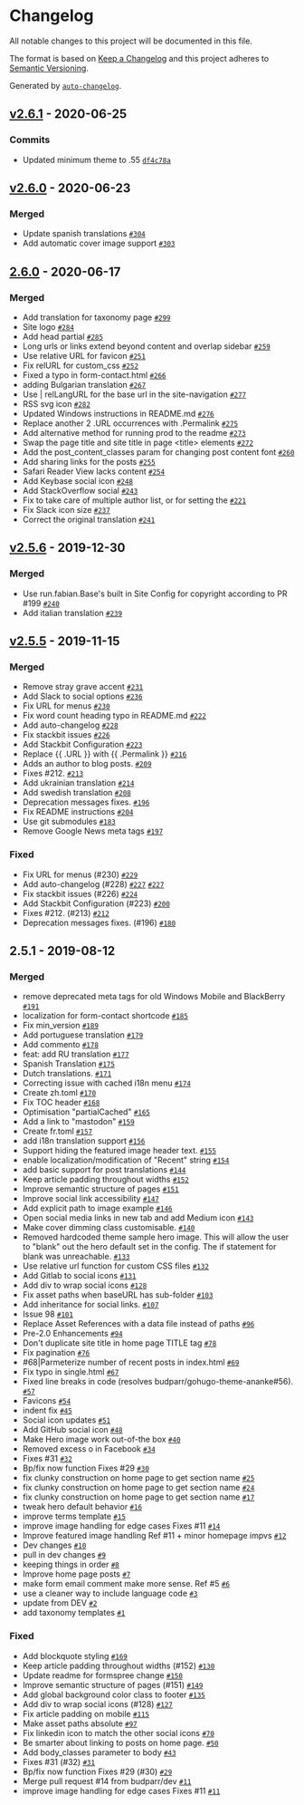 # Changelog

All notable changes to this project will be documented in this file.

The format is based on [Keep a Changelog](https://keepachangelog.com/en/1.0.0/)
and this project adheres to [Semantic Versioning](https://semver.org/spec/v2.0.0.html).

Generated by [`auto-changelog`](https://github.com/CookPete/auto-changelog).

## [v2.6.1](https://github.com/theNewDynamic/gohugo-theme-ananke/compare/v2.6.0...v2.6.1) - 2020-06-25

### Commits

- Updated minimum theme to .55 [`df4c78a`](https://github.com/theNewDynamic/gohugo-theme-ananke/commit/df4c78adb2ed004c3780f7a76254e9756dd024b5)

## [v2.6.0](https://github.com/theNewDynamic/gohugo-theme-ananke/compare/2.6.0...v2.6.0) - 2020-06-23

### Merged

- Update spanish translations [`#304`](https://github.com/theNewDynamic/gohugo-theme-ananke/pull/304)
- Add automatic cover image support [`#303`](https://github.com/theNewDynamic/gohugo-theme-ananke/pull/303)

## [2.6.0](https://github.com/theNewDynamic/gohugo-theme-ananke/compare/v2.5.5...2.6.0) - 2020-06-17

### Merged

- Add translation for taxonomy page [`#299`](https://github.com/theNewDynamic/gohugo-theme-ananke/pull/299)
- Site logo [`#284`](https://github.com/theNewDynamic/gohugo-theme-ananke/pull/284)
- Add head partial [`#285`](https://github.com/theNewDynamic/gohugo-theme-ananke/pull/285)
-  Long urls or links extend beyond content and overlap sidebar [`#259`](https://github.com/theNewDynamic/gohugo-theme-ananke/pull/259)
- Use relative URL for favicon [`#251`](https://github.com/theNewDynamic/gohugo-theme-ananke/pull/251)
- Fix relURL for custom_css [`#252`](https://github.com/theNewDynamic/gohugo-theme-ananke/pull/252)
- Fixed a typo in form-contact.html [`#266`](https://github.com/theNewDynamic/gohugo-theme-ananke/pull/266)
- adding Bulgarian translation [`#267`](https://github.com/theNewDynamic/gohugo-theme-ananke/pull/267)
- Use | relLangURL for the base url in the site-navigation [`#277`](https://github.com/theNewDynamic/gohugo-theme-ananke/pull/277)
- RSS svg icon [`#282`](https://github.com/theNewDynamic/gohugo-theme-ananke/pull/282)
- Updated Windows instructions in README.md [`#276`](https://github.com/theNewDynamic/gohugo-theme-ananke/pull/276)
- Replace another 2 .URL occurrences with .Permalink [`#275`](https://github.com/theNewDynamic/gohugo-theme-ananke/pull/275)
- Add alternative method for running prod to the readme [`#273`](https://github.com/theNewDynamic/gohugo-theme-ananke/pull/273)
- Swap the page title and site title in page &lt;title&gt; elements [`#272`](https://github.com/theNewDynamic/gohugo-theme-ananke/pull/272)
- Add the post_content_classes param for changing post content font [`#260`](https://github.com/theNewDynamic/gohugo-theme-ananke/pull/260)
- Add sharing links for the posts [`#255`](https://github.com/theNewDynamic/gohugo-theme-ananke/pull/255)
- Safari Reader View lacks content [`#254`](https://github.com/theNewDynamic/gohugo-theme-ananke/pull/254)
- Add Keybase social icon [`#248`](https://github.com/theNewDynamic/gohugo-theme-ananke/pull/248)
- Add StackOverflow social [`#243`](https://github.com/theNewDynamic/gohugo-theme-ananke/pull/243)
- Fix to take care of multiple author list, or for setting the [`#221`](https://github.com/theNewDynamic/gohugo-theme-ananke/pull/221)
- Fix Slack icon size [`#237`](https://github.com/theNewDynamic/gohugo-theme-ananke/pull/237)
- Correct the original translation [`#241`](https://github.com/theNewDynamic/gohugo-theme-ananke/pull/241)

## [v2.5.6](https://github.com/theNewDynamic/gohugo-theme-ananke/compare/v2.6.1...v2.5.6) - 2019-12-30

### Merged

- Use run.fabian.Base's built in Site Config for copyright according to PR #199 [`#240`](https://github.com/theNewDynamic/gohugo-theme-ananke/pull/240)
- Add italian translation [`#239`](https://github.com/theNewDynamic/gohugo-theme-ananke/pull/239)

## [v2.5.5](https://github.com/theNewDynamic/gohugo-theme-ananke/compare/2.5.1...v2.5.5) - 2019-11-15

### Merged

- Remove stray grave accent [`#231`](https://github.com/theNewDynamic/gohugo-theme-ananke/pull/231)
- Add Slack to social options [`#236`](https://github.com/theNewDynamic/gohugo-theme-ananke/pull/236)
- Fix URL for menus [`#230`](https://github.com/theNewDynamic/gohugo-theme-ananke/pull/230)
- Fix word count heading typo in README.md [`#222`](https://github.com/theNewDynamic/gohugo-theme-ananke/pull/222)
- Add auto-changelog [`#228`](https://github.com/theNewDynamic/gohugo-theme-ananke/pull/228)
- Fix stackbit issues [`#226`](https://github.com/theNewDynamic/gohugo-theme-ananke/pull/226)
- Add Stackbit Configuration [`#223`](https://github.com/theNewDynamic/gohugo-theme-ananke/pull/223)
- Replace {{ .URL }} with {{ .Permalink }} [`#216`](https://github.com/theNewDynamic/gohugo-theme-ananke/pull/216)
- Adds an author to blog posts. [`#209`](https://github.com/theNewDynamic/gohugo-theme-ananke/pull/209)
- Fixes #212. [`#213`](https://github.com/theNewDynamic/gohugo-theme-ananke/pull/213)
- Add ukrainian translation [`#214`](https://github.com/theNewDynamic/gohugo-theme-ananke/pull/214)
- Add swedish translation [`#208`](https://github.com/theNewDynamic/gohugo-theme-ananke/pull/208)
- Deprecation messages fixes. [`#196`](https://github.com/theNewDynamic/gohugo-theme-ananke/pull/196)
- Fix README instructions [`#204`](https://github.com/theNewDynamic/gohugo-theme-ananke/pull/204)
- Use git submodules [`#183`](https://github.com/theNewDynamic/gohugo-theme-ananke/pull/183)
- Remove Google News meta tags [`#197`](https://github.com/theNewDynamic/gohugo-theme-ananke/pull/197)

### Fixed

- Fix URL for menus (#230) [`#229`](https://github.com/theNewDynamic/gohugo-theme-ananke/issues/229)
- Add auto-changelog (#228) [`#227`](https://github.com/theNewDynamic/gohugo-theme-ananke/issues/227) [`#227`](https://github.com/theNewDynamic/gohugo-theme-ananke/issues/227)
- Fix stackbit issues (#226) [`#224`](https://github.com/theNewDynamic/gohugo-theme-ananke/issues/224)
- Add Stackbit Configuration (#223) [`#200`](https://github.com/theNewDynamic/gohugo-theme-ananke/issues/200)
- Fixes #212. (#213) [`#212`](https://github.com/theNewDynamic/gohugo-theme-ananke/issues/212)
- Deprecation messages fixes. (#196) [`#180`](https://github.com/theNewDynamic/gohugo-theme-ananke/issues/180)

## 2.5.1 - 2019-08-12

### Merged

- remove deprecated meta tags for old Windows Mobile and BlackBerry [`#191`](https://github.com/theNewDynamic/gohugo-theme-ananke/pull/191)
- localization for form-contact shortcode [`#185`](https://github.com/theNewDynamic/gohugo-theme-ananke/pull/185)
- Fix min_version [`#189`](https://github.com/theNewDynamic/gohugo-theme-ananke/pull/189)
- Add portuguese translation [`#179`](https://github.com/theNewDynamic/gohugo-theme-ananke/pull/179)
- Add commento [`#178`](https://github.com/theNewDynamic/gohugo-theme-ananke/pull/178)
- feat: add RU translation [`#177`](https://github.com/theNewDynamic/gohugo-theme-ananke/pull/177)
- Spanish Translation [`#175`](https://github.com/theNewDynamic/gohugo-theme-ananke/pull/175)
- Dutch translations. [`#171`](https://github.com/theNewDynamic/gohugo-theme-ananke/pull/171)
- Correcting issue with cached i18n menu [`#174`](https://github.com/theNewDynamic/gohugo-theme-ananke/pull/174)
- Create zh.toml [`#170`](https://github.com/theNewDynamic/gohugo-theme-ananke/pull/170)
- Fix TOC header [`#168`](https://github.com/theNewDynamic/gohugo-theme-ananke/pull/168)
- Optimisation "partialCached" [`#165`](https://github.com/theNewDynamic/gohugo-theme-ananke/pull/165)
- Add a link to "mastodon" [`#159`](https://github.com/theNewDynamic/gohugo-theme-ananke/pull/159)
- Create fr.toml [`#157`](https://github.com/theNewDynamic/gohugo-theme-ananke/pull/157)
- add i18n translation support [`#156`](https://github.com/theNewDynamic/gohugo-theme-ananke/pull/156)
- Support hiding the featured image header text. [`#155`](https://github.com/theNewDynamic/gohugo-theme-ananke/pull/155)
- enable localization/modification of "Recent" string [`#154`](https://github.com/theNewDynamic/gohugo-theme-ananke/pull/154)
- add basic support for post translations [`#144`](https://github.com/theNewDynamic/gohugo-theme-ananke/pull/144)
- Keep article padding throughout widths [`#152`](https://github.com/theNewDynamic/gohugo-theme-ananke/pull/152)
- Improve semantic structure of pages [`#151`](https://github.com/theNewDynamic/gohugo-theme-ananke/pull/151)
- Improve social link accessibility [`#147`](https://github.com/theNewDynamic/gohugo-theme-ananke/pull/147)
- Add explicit path to image example [`#146`](https://github.com/theNewDynamic/gohugo-theme-ananke/pull/146)
- Open social media links in new tab and add Medium icon [`#143`](https://github.com/theNewDynamic/gohugo-theme-ananke/pull/143)
- Make cover dimming class customisable. [`#140`](https://github.com/theNewDynamic/gohugo-theme-ananke/pull/140)
- Removed hardcoded theme sample hero image. This will allow the user to "blank" out the hero default set in the config. The if statement for blank was unreachable. [`#133`](https://github.com/theNewDynamic/gohugo-theme-ananke/pull/133)
- Use relative url function for custom CSS files [`#132`](https://github.com/theNewDynamic/gohugo-theme-ananke/pull/132)
- Add Gitlab to social icons [`#131`](https://github.com/theNewDynamic/gohugo-theme-ananke/pull/131)
- Add div to wrap social icons [`#128`](https://github.com/theNewDynamic/gohugo-theme-ananke/pull/128)
- Fix asset paths when baseURL has sub-folder [`#103`](https://github.com/theNewDynamic/gohugo-theme-ananke/pull/103)
- Add inheritance for social links. [`#107`](https://github.com/theNewDynamic/gohugo-theme-ananke/pull/107)
- Issue 98 [`#101`](https://github.com/theNewDynamic/gohugo-theme-ananke/pull/101)
- Replace Asset References with a data file instead of paths [`#96`](https://github.com/theNewDynamic/gohugo-theme-ananke/pull/96)
- Pre-2.0 Enhancements [`#94`](https://github.com/theNewDynamic/gohugo-theme-ananke/pull/94)
- Don't duplicate site title in home page TITLE tag [`#78`](https://github.com/theNewDynamic/gohugo-theme-ananke/pull/78)
- Fix pagination [`#76`](https://github.com/theNewDynamic/gohugo-theme-ananke/pull/76)
- #68|Parmeterize number of recent posts in index.html [`#69`](https://github.com/theNewDynamic/gohugo-theme-ananke/pull/69)
- Fix typo in single.html [`#67`](https://github.com/theNewDynamic/gohugo-theme-ananke/pull/67)
- Fixed line breaks in code (resolves budparr/gohugo-theme-ananke#56). [`#57`](https://github.com/theNewDynamic/gohugo-theme-ananke/pull/57)
- Favicons [`#54`](https://github.com/theNewDynamic/gohugo-theme-ananke/pull/54)
- indent fix [`#45`](https://github.com/theNewDynamic/gohugo-theme-ananke/pull/45)
- Social icon updates [`#51`](https://github.com/theNewDynamic/gohugo-theme-ananke/pull/51)
- Add GitHub social icon [`#48`](https://github.com/theNewDynamic/gohugo-theme-ananke/pull/48)
- Make Hero image work out-of-the box [`#40`](https://github.com/theNewDynamic/gohugo-theme-ananke/pull/40)
- Removed excess o in Facebook [`#34`](https://github.com/theNewDynamic/gohugo-theme-ananke/pull/34)
- Fixes #31 [`#32`](https://github.com/theNewDynamic/gohugo-theme-ananke/pull/32)
- Bp/fix now function Fixes #29 [`#30`](https://github.com/theNewDynamic/gohugo-theme-ananke/pull/30)
- fix clunky construction on home page to get section name [`#25`](https://github.com/theNewDynamic/gohugo-theme-ananke/pull/25)
- fix clunky construction on home page to get section name [`#24`](https://github.com/theNewDynamic/gohugo-theme-ananke/pull/24)
- fix clunky construction on home page to get section name [`#17`](https://github.com/theNewDynamic/gohugo-theme-ananke/pull/17)
- tweak hero default behavior [`#16`](https://github.com/theNewDynamic/gohugo-theme-ananke/pull/16)
- improve terms template [`#15`](https://github.com/theNewDynamic/gohugo-theme-ananke/pull/15)
- improve image handling for edge cases Fixes #11 [`#14`](https://github.com/theNewDynamic/gohugo-theme-ananke/pull/14)
- Improve featured image handling Ref #11 + minor homepage impvs [`#12`](https://github.com/theNewDynamic/gohugo-theme-ananke/pull/12)
- Dev changes [`#10`](https://github.com/theNewDynamic/gohugo-theme-ananke/pull/10)
- pull in dev changes [`#9`](https://github.com/theNewDynamic/gohugo-theme-ananke/pull/9)
- keeping things in order [`#8`](https://github.com/theNewDynamic/gohugo-theme-ananke/pull/8)
- Improve home page posts  [`#7`](https://github.com/theNewDynamic/gohugo-theme-ananke/pull/7)
- make form email comment make more sense. Ref #5 [`#6`](https://github.com/theNewDynamic/gohugo-theme-ananke/pull/6)
- use a cleaner way to include language code [`#3`](https://github.com/theNewDynamic/gohugo-theme-ananke/pull/3)
- update from DEV [`#2`](https://github.com/theNewDynamic/gohugo-theme-ananke/pull/2)
- add taxonomy templates [`#1`](https://github.com/theNewDynamic/gohugo-theme-ananke/pull/1)

### Fixed

- Add blockquote styling [`#169`](https://github.com/theNewDynamic/gohugo-theme-ananke/issues/169)
- Keep article padding throughout widths (#152) [`#130`](https://github.com/theNewDynamic/gohugo-theme-ananke/issues/130)
- Update readme for formspree change [`#150`](https://github.com/theNewDynamic/gohugo-theme-ananke/issues/150)
- Improve semantic structure of pages (#151) [`#149`](https://github.com/theNewDynamic/gohugo-theme-ananke/issues/149)
- Add global background color class to footer [`#135`](https://github.com/theNewDynamic/gohugo-theme-ananke/issues/135)
- Add div to wrap social icons (#128) [`#127`](https://github.com/theNewDynamic/gohugo-theme-ananke/issues/127)
- Fix article padding on mobile [`#115`](https://github.com/theNewDynamic/gohugo-theme-ananke/issues/115)
- Make asset paths absolute [`#97`](https://github.com/theNewDynamic/gohugo-theme-ananke/issues/97)
- Fix linkedin icon to match the other social icons [`#70`](https://github.com/theNewDynamic/gohugo-theme-ananke/issues/70)
- Be smarter about linking to posts on home page. [`#50`](https://github.com/theNewDynamic/gohugo-theme-ananke/issues/50)
- Add body_classes parameter to body [`#43`](https://github.com/theNewDynamic/gohugo-theme-ananke/issues/43)
- Fixes #31 (#32) [`#31`](https://github.com/theNewDynamic/gohugo-theme-ananke/issues/31)
- Bp/fix now function Fixes #29 (#30) [`#29`](https://github.com/theNewDynamic/gohugo-theme-ananke/issues/29)
- Merge pull request #14 from budparr/dev [`#11`](https://github.com/theNewDynamic/gohugo-theme-ananke/issues/11)
- improve image handling for edge cases Fixes #11 [`#11`](https://github.com/theNewDynamic/gohugo-theme-ananke/issues/11)
